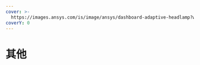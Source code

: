 ```yaml
---
cover: >-
  https://images.ansys.com/is/image/ansys/dashboard-adaptive-headlamp?wid=435&op_usm=0.9,1.0,20,0&fit=constrain,0
coverY: 0
---
```


# 其他

